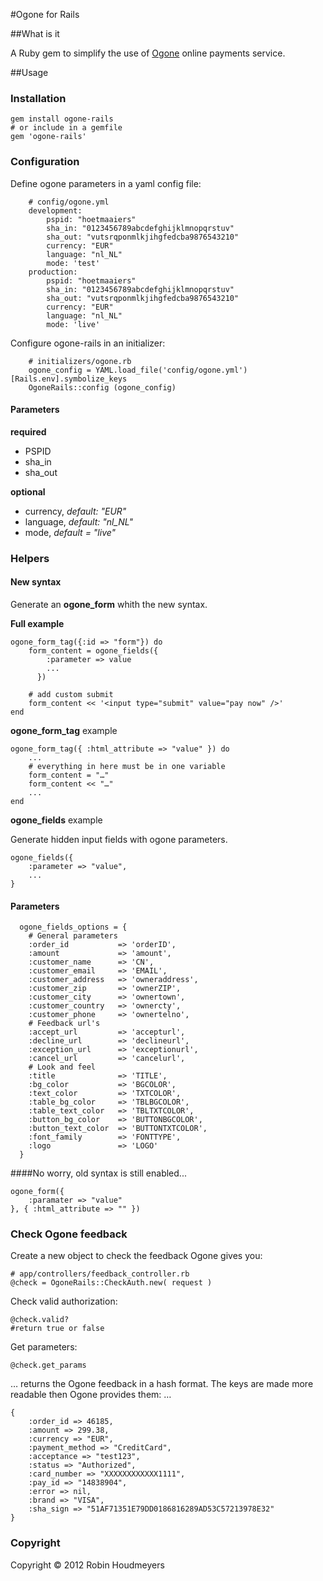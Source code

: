 #Ogone for Rails


##What is it

A Ruby gem to simplify the use of [Ogone](http://www.ogone.com) online payments service.


##Usage

### Installation
	gem install ogone-rails
	# or include in a gemfile
	gem 'ogone-rails'

### Configuration
Define ogone parameters in a yaml config file:
		
		# config/ogone.yml
		development:
  			pspid: "hoetmaaiers"
  			sha_in: "0123456789abcdefghijklmnopqrstuv"
  			sha_out: "vutsrqponmlkjihgfedcba9876543210"
  			currency: "EUR"
  			language: "nl_NL"
  			mode: 'test'
  		production:
  			pspid: "hoetmaaiers"
  			sha_in: "0123456789abcdefghijklmnopqrstuv"
  			sha_out: "vutsrqponmlkjihgfedcba9876543210"
  			currency: "EUR"
  			language: "nl_NL"
  			mode: 'live'

Configure ogone-rails in an initializer:
		
		# initializers/ogone.rb
		ogone_config = YAML.load_file('config/ogone.yml')[Rails.env].symbolize_keys
		OgoneRails::config (ogone_config)
		

#### Parameters	
__required__

* PSPID
* sha_in
* sha_out

__optional__

* currency,  _default: "EUR"_
* language, _default: "nl_NL"_
* mode, _default = "live"_



### Helpers

#### New syntax

Generate an **ogone_form** whith the new syntax.


**Full example**
	
	ogone_form_tag({:id => "form"}) do 
		form_content = ogone_fields({  
	        :parameter => value
	        ...
	      })
	
		# add custom submit
		form_content << '<input type="submit" value="pay now" />'
	end

**ogone_form_tag** example
	
	ogone_form_tag({ :html_attribute => "value" }) do 
		...
		# everything in here must be in one variable
		form_content = "…"
		form_content << "…"		
		...
	end

**ogone_fields** example

Generate hidden input fields with ogone parameters.


	ogone_fields({
		:parameter => "value",
		...
	}

#### Parameters

      ogone_fields_options = {
        # General parameters
        :order_id           => 'orderID',
        :amount             => 'amount',
        :customer_name      => 'CN',
        :customer_email     => 'EMAIL',
        :customer_address   => 'owneraddress',
        :customer_zip       => 'ownerZIP',
        :customer_city      => 'ownertown',
        :customer_country   => 'ownercty',
        :customer_phone     => 'ownertelno',
        # Feedback url's    
        :accept_url         => 'accepturl',
        :decline_url        => 'declineurl',
        :exception_url      => 'exceptionurl',
        :cancel_url         => 'cancelurl',
        # Look and feel     
        :title              => 'TITLE',
        :bg_color           => 'BGCOLOR',
        :text_color         => 'TXTCOLOR',
        :table_bg_color     => 'TBLBGCOLOR',
        :table_text_color   => 'TBLTXTCOLOR',
        :button_bg_color    => 'BUTTONBGCOLOR',
        :button_text_color  => 'BUTTONTXTCOLOR',
        :font_family        => 'FONTTYPE',
        :logo               => 'LOGO'       
      }



####No worry, old syntax is still enabled...


	ogone_form({
		:paramater => "value"
   	}, { :html_attribute => "" })

### Check Ogone feedback

Create a new object to check the feedback Ogone gives you:

	# app/controllers/feedback_controller.rb
    @check = OgoneRails::CheckAuth.new( request )

Check valid authorization:
	
	@check.valid?
	#return true or false

Get parameters:
	
	@check.get_params
	
… returns the Ogone feedback in a hash format. The keys are made more readable then Ogone provides them: …

	{
		:order_id => 46185, 
		:amount => 299.38, 
		:currency => "EUR", 
		:payment_method => "CreditCard",
		:acceptance => "test123", 
		:status => "Authorized", 
		:card_number => "XXXXXXXXXXXX1111",
		:pay_id => "14838904", 
		:error => nil, 
		:brand => "VISA",
		:sha_sign => "51AF71351E79DD0186816289AD53C57213978E32"
	}
	
### Copyright
Copyright &copy; 2012 Robin Houdmeyers